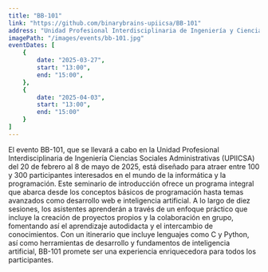 ```yaml
---
title: "BB-101"
link: "https://github.com/binarybrains-upiicsa/BB-101"
address: "Unidad Profesional Interdisciplinaria de Ingeniería y Ciencias Sociales y Administrativas"
imagePath: "/images/events/bb-101.jpg"
eventDates: [
    {
        date: "2025-03-27",
        start: "13:00",
        end: "15:00",
    },
    {
        date: "2025-04-03",
        start: "13:00",
        end: "15:00"
    }
]
---
```


El evento BB-101, que se llevará a cabo en la Unidad Profesional
Interdisciplinaria de Ingeniería Ciencias Sociales Administrativas (UPIICSA) del
20 de febrero al 8 de mayo de 2025, está diseñado para atraer entre 100 y 300
participantes interesados en el mundo de la informática y la programación. Este
seminario de introducción ofrece un programa integral que abarca desde los
conceptos básicos de programación hasta temas avanzados como desarrollo web e
inteligencia artificial. A lo largo de diez sesiones, los asistentes aprenderán
a través de un enfoque práctico que incluye la creación de proyectos propios y
la colaboración en grupo, fomentando así el aprendizaje autodidacta y el
intercambio de conocimientos. Con un itinerario que incluye lenguajes como C y
Python, así como herramientas de desarrollo y fundamentos de inteligencia
artificial, BB-101 promete ser una experiencia enriquecedora para todos los
participantes.

